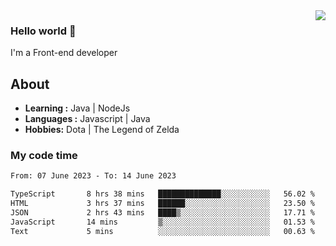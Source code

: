 <img align='right' src="https://github-readme-stats.vercel.app/api?username=jumodada&show_icons=true&theme=vue">

### Hello world 👋

I'm a Front-end developer 
    
## About
-  **Learning :** Java | NodeJs
-  **Languages :** Javascript | Java
-  **Hobbies:** Dota | The Legend of Zelda

### My code time

<!--START_SECTION:waka-->

```txt
From: 07 June 2023 - To: 14 June 2023

TypeScript       8 hrs 38 mins   ██████████████░░░░░░░░░░░   56.02 %
HTML             3 hrs 37 mins   ██████░░░░░░░░░░░░░░░░░░░   23.50 %
JSON             2 hrs 43 mins   ████▒░░░░░░░░░░░░░░░░░░░░   17.71 %
JavaScript       14 mins         ▒░░░░░░░░░░░░░░░░░░░░░░░░   01.53 %
Text             5 mins          ░░░░░░░░░░░░░░░░░░░░░░░░░   00.63 %
```

<!--END_SECTION:waka-->

